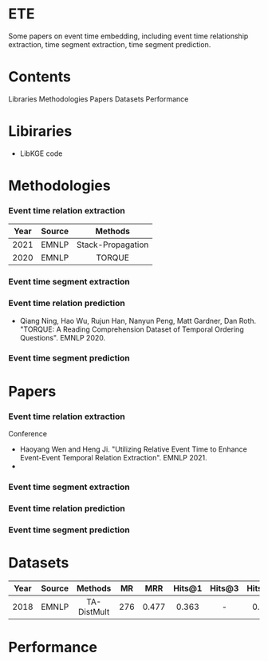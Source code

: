 # ETE
Some papers on event time embedding, including event time relationship extraction, time segment extraction, time segment prediction.
# Contents
Libraries
Methodologies
Papers
Datasets
Performance
# Libiraries
- LibKGE code
# Methodologies
### Event time relation extraction
| Year | Source | Methods |
| :---: | :---: | :---: | 
| 2021 | EMNLP | Stack-Propagation |
| 2020 | EMNLP | TORQUE |

### Event time segment extraction
### Event time relation prediction
- Qiang Ning, Hao Wu, Rujun Han, Nanyun Peng, Matt Gardner, Dan Roth. "TORQUE: A Reading Comprehension Dataset of Temporal Ordering Questions". EMNLP 2020.
### Event time segment prediction
# Papers
### Event time relation extraction
Conference
- Haoyang Wen and Heng Ji. "Utilizing Relative Event Time to Enhance Event-Event Temporal Relation Extraction". EMNLP 2021.
- 
### Event time segment extraction
### Event time relation prediction
### Event time segment prediction
# Datasets
| Year | Source | Methods | MR | MRR | Hits@1 | Hits@3 | Hits@10 |
| :---: | :---: | :---: | :---: | :---: | :---: | :---: | :---: |
| 2018 | EMNLP | TA-DistMult | 276 | 0.477 | 0.363 | - | 0.686 |
# Performance
